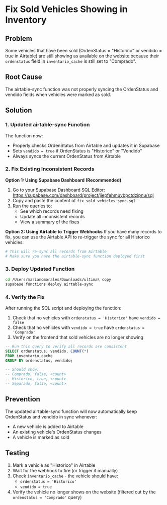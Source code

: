 # Fix Sold Vehicles Showing in Inventory

## Problem
Some vehicles that have been sold (OrdenStatus = "Historico" or vendido = true in Airtable) are still showing as available on the website because their `ordenstatus` field in `inventario_cache` is still set to "Comprado".

## Root Cause
The airtable-sync function was not properly syncing the OrdenStatus and vendido fields when vehicles were marked as sold.

## Solution

### 1. Updated airtable-sync Function
The function now:
- Properly checks OrdenStatus from Airtable and updates it in Supabase
- Sets `vendido = true` if OrdenStatus is "Historico" or "Vendido"
- Always syncs the current OrdenStatus from Airtable

### 2. Fix Existing Inconsistent Records

**Option 1: Using Supabase Dashboard (Recommended)**
1. Go to your Supabase Dashboard SQL Editor: https://supabase.com/dashboard/project/jjepfehmuybpctdzipnu/sql
2. Copy and paste the content of `fix_sold_vehicles_sync.sql`
3. Run the queries to:
   - See which records need fixing
   - Update all inconsistent records
   - View a summary of the fixes

**Option 2: Using Airtable to Trigger Webhooks**
If you have many records to fix, you can use the Airtable API to re-trigger the sync for all Historico vehicles:

```bash
# This will re-sync all records from Airtable
# Make sure you have the airtable-sync function deployed first
```

### 3. Deploy Updated Function

```bash
cd /Users/marianomorales/Downloads/ultima\ copy
supabase functions deploy airtable-sync
```

### 4. Verify the Fix

After running the SQL script and deploying the function:

1. Check that no vehicles with `ordenstatus = 'Historico'` have `vendido = false`
2. Check that no vehicles with `vendido = true` have `ordenstatus = 'Comprado'`
3. Verify on the frontend that sold vehicles are no longer showing

```sql
-- Run this query to verify all records are consistent
SELECT ordenstatus, vendido, COUNT(*)
FROM inventario_cache
GROUP BY ordenstatus, vendido;

-- Should show:
-- Comprado, false, <count>
-- Historico, true, <count>
-- Separado, false, <count>
```

## Prevention
The updated airtable-sync function will now automatically keep OrdenStatus and vendido in sync whenever:
- A new vehicle is added to Airtable
- An existing vehicle's OrdenStatus changes
- A vehicle is marked as sold

## Testing
1. Mark a vehicle as "Historico" in Airtable
2. Wait for the webhook to fire (or trigger it manually)
3. Check `inventario_cache` - the vehicle should have:
   - `ordenstatus = 'Historico'`
   - `vendido = true`
4. Verify the vehicle no longer shows on the website (filtered out by the `ordenstatus = 'Comprado'` query)
